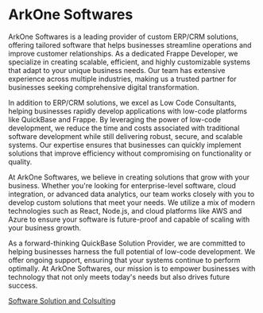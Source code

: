 # ArkOne Softwares

ArkOne Softwares is a leading provider of custom ERP/CRM solutions, offering tailored software that helps businesses streamline operations and improve customer relationships. As a dedicated Frappe Developer, we specialize in creating scalable, efficient, and highly customizable systems that adapt to your unique business needs. Our team has extensive experience across multiple industries, making us a trusted partner for businesses seeking comprehensive digital transformation.

In addition to ERP/CRM solutions, we excel as Low Code Consultants, helping businesses rapidly develop applications with low-code platforms like QuickBase and Frappe. By leveraging the power of low-code development, we reduce the time and costs associated with traditional software development while still delivering robust, secure, and scalable systems. Our expertise ensures that businesses can quickly implement solutions that improve efficiency without compromising on functionality or quality.

At ArkOne Softwares, we believe in creating solutions that grow with your business. Whether you're looking for enterprise-level software, cloud integration, or advanced data analytics, our team works closely with you to develop custom solutions that meet your needs. We utilize a mix of modern technologies such as React, Node.js, and cloud platforms like AWS and Azure to ensure your software is future-proof and capable of scaling with your business growth.

As a forward-thinking QuickBase Solution Provider, we are committed to helping businesses harness the full potential of low-code development. We offer ongoing support, ensuring that your systems continue to perform optimally. At ArkOne Softwares, our mission is to empower businesses with technology that not only meets today's needs but also drives future success.

[Software Solution and Colsulting](https://www.arkone.dev)
